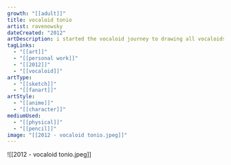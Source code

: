 ```yaml
---
growth: "[[adult]]"
title: vocaloid tonio
artist: ravenowsky
dateCreated: "2012"
artDescription: i started the vocaloid journey to drawing all vocaloids (discontinued)
tagLinks:
  - "[[art]]"
  - "[[personal work]]"
  - "[[2012]]"
  - "[[vocaloid]]"
artType:
  - "[[sketch]]"
  - "[[fanart]]"
artStyle:
  - "[[anime]]"
  - "[[character]]"
mediumUsed:
  - "[[physical]]"
  - "[[pencil]]"
image: "[[2012 - vocaloid tonio.jpeg]]"
---
```

![[2012 - vocaloid tonio.jpeg]]